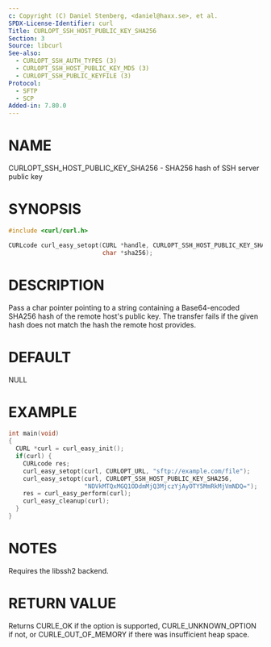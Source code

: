 ```yaml
---
c: Copyright (C) Daniel Stenberg, <daniel@haxx.se>, et al.
SPDX-License-Identifier: curl
Title: CURLOPT_SSH_HOST_PUBLIC_KEY_SHA256
Section: 3
Source: libcurl
See-also:
  - CURLOPT_SSH_AUTH_TYPES (3)
  - CURLOPT_SSH_HOST_PUBLIC_KEY_MD5 (3)
  - CURLOPT_SSH_PUBLIC_KEYFILE (3)
Protocol:
  - SFTP
  - SCP
Added-in: 7.80.0
---
```


# NAME

CURLOPT_SSH_HOST_PUBLIC_KEY_SHA256 - SHA256 hash of SSH server public key

# SYNOPSIS

~~~c
#include <curl/curl.h>

CURLcode curl_easy_setopt(CURL *handle, CURLOPT_SSH_HOST_PUBLIC_KEY_SHA256,
                          char *sha256);
~~~

# DESCRIPTION

Pass a char pointer pointing to a string containing a Base64-encoded SHA256
hash of the remote host's public key. The transfer fails if the given hash
does not match the hash the remote host provides.

# DEFAULT

NULL

# EXAMPLE

~~~c
int main(void)
{
  CURL *curl = curl_easy_init();
  if(curl) {
    CURLcode res;
    curl_easy_setopt(curl, CURLOPT_URL, "sftp://example.com/file");
    curl_easy_setopt(curl, CURLOPT_SSH_HOST_PUBLIC_KEY_SHA256,
                     "NDVkMTQxMGQ1ODdmMjQ3MjczYjAyOTY5MmRkMjVmNDQ=");
    res = curl_easy_perform(curl);
    curl_easy_cleanup(curl);
  }
}
~~~

# NOTES

Requires the libssh2 backend.

# RETURN VALUE

Returns CURLE_OK if the option is supported, CURLE_UNKNOWN_OPTION if not, or
CURLE_OUT_OF_MEMORY if there was insufficient heap space.
